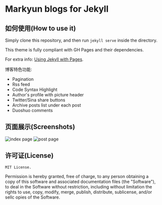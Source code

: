 # Markyun blogs for Jekyll

## 如何使用(How to use it)

Simply clone this repository, and then run `jekyll serve` inside the directory.

This theme is fully compliant with GH Pages and their dependencies.

For extra info: [Using Jekyll with Pages](http://markyun.github.io/2015/welcome-to-jekyll/).

 博客特色功能:

* Pagination
* Rss feed
* Code Syntax Highlight
* Author's profile with picture header
* Twitter/Sina share buttons
* Archive posts list under each post
* Duoshuo comments

## 页面展示(Screenshots)

![index page](https://raw.githubusercontent.com/markyun/markyun.github.io/master/assets/images/Kactus-theme-index.png)
![post page](https://raw.githubusercontent.com/markyun/markyun.github.io/master/assets/images/Kactus-theme-post.png)


## 许可证(License)

	MIT License.

Permission is hereby granted, free of charge, to any person obtaining a copy
of this software and associated documentation files (the "Software"), to deal
in the Software without restriction, including without limitation the rights
to use, copy, modify, merge, publish, distribute, sublicense, and/or sellc
opies of the Software.